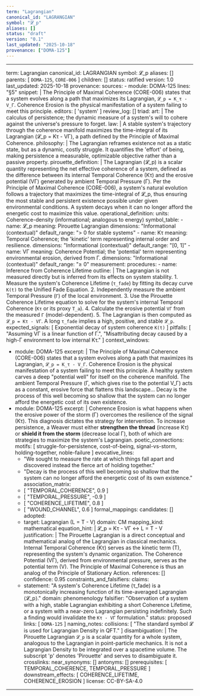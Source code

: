 ```yaml
---
term: "Lagrangian"
canonical_id: "LAGRANGIAN"
symbol: "𝓛_p"
aliases: []
status: "draft"
version: "0.1"
last_updated: "2025-10-18"
provenance: ["DOMA-125"]
---
```


---
term: Lagrangian
canonical_id: LAGRANGIAN
symbol: 𝓛_p
aliases: []
parents: [ `DOMA-125`, `CORE-006` ]
children: []
status: ratified
version: 1.0
last_updated: 2025-10-18
provenance:
  sources:
    - module: DOMA-125
      lines: "§5"
      snippet: |
        The Principle of Maximal Coherence (CORE-006) states that a system evolves along a path that maximizes its Lagrangian, `𝓛_p = K_τ - V_Γ`. Coherence Erosion is the physical manifestation of a system failing to meet this principle.
  editors: [ 'system' ]
  review_log: []
triad:
  art: |
    The calculus of persistence; the dynamic measure of a system's will to cohere against the universe's pressure to forget.
  law: |
    A stable system's trajectory through the coherence manifold maximizes the time-integral of its Lagrangian (𝓛_p = Kτ - VΓ), a path defined by the Principle of Maximal Coherence.
  philosophy: |
    The Lagrangian reframes existence not as a static state, but as a dynamic, costly struggle. It quantifies the 'effort' of being, making persistence a measurable, optimizable objective rather than a passive property.
pirouette_definition: |
  The Lagrangian (𝓛_p) is a scalar quantity representing the net effective coherence of a system, defined as the difference between its internal Temporal Coherence (Kτ) and the erosive potential (VΓ) generated by ambient Temporal Pressure (Γ). Per the Principle of Maximal Coherence (CORE-006), a system's natural evolution follows a trajectory that maximizes the time-integral of 𝓛_p, thus ensuring the most stable and persistent existence possible under given environmental conditions. A system decays when it can no longer afford the energetic cost to maximize this value.
operational_definition:
  units: Coherence-density (informational; analogous to energy)
  symbol_table:
    - name: 𝓛_p
      meaning: Pirouette Lagrangian
      dimensions: "Informational (contextual)"
      default_range: "> 0 for stable systems"
    - name: Kτ
      meaning: Temporal Coherence; the 'kinetic' term representing internal order and resilience.
      dimensions: "Informational (contextual)"
      default_range: "[0, 1]"
    - name: VΓ
      meaning: Coherence Potential; the 'potential' term representing environmental erosion, derived from Γ.
      dimensions: "Informational (contextual)"
      default_range: "≥ 0"
  measurement:
    procedures:
      - name: Inference from Coherence Lifetime
        outline: |
          The Lagrangian is not measured directly but is inferred from its effects on system stability.
          1. Measure the system's Coherence Lifetime (`τ_fade`) by fitting its decay curve `K(t)` to the Unified Fade Equation.
          2. Independently measure the ambient Temporal Pressure (`Γ`) of the local environment.
          3. Use the Pirouette Coherence Lifetime equation to solve for the system's internal Temporal Coherence (`Kτ` or its proxy `T_a`).
          4. Calculate the erosive potential `VΓ` from the measured `Γ` (model-dependent).
          5. The Lagrangian is then computed as `𝓛_p = Kτ - VΓ`. A long `τ_fade` implies a high, positive, and stable `𝓛_p`.
        expected_signals: [ Exponential decay of system coherence `K(t)` ]
        pitfalls: [ "Assuming VΓ is a linear function of Γ.", "Misattributing decay caused by a high-Γ environment to low internal Kτ." ]
context_windows:
  - module: DOMA-125
    excerpt: |
      The Principle of Maximal Coherence (CORE-006) states that a system evolves along a path that maximizes its Lagrangian, `𝓛_p = K_τ - V_Γ`. Coherence Erosion is the physical manifestation of a system failing to meet this principle. A healthy system carves a deep "potential well" for itself on the coherence manifold. The ambient Temporal Pressure (Γ, which gives rise to the potential V_Γ) acts as a constant, erosive force that flattens this landscape... Decay is the process of this well becoming so shallow that the system can no longer afford the energetic cost of its own existence.
  - module: DOMA-125
    excerpt: |
      Coherence Erosion is what happens when the erosive power of the storm (Γ) overcomes the resilience of the signal (Kτ). This diagnosis dictates the strategy for intervention. To increase persistence, a Weaver must either **strengthen the thread** (increase Kτ) or **shield it from the storm** (decrease local Γ), both of which are strategies to maximize the system's Lagrangian.
poetic_connections:
  motifs: [ struggle-for-persistence, cost-of-being, signal-vs-storm, holding-together, noble-failure ]
  evocative_lines:
    - "We sought to measure the rate at which things fall apart and discovered instead the fierce art of holding together."
    - "Decay is the process of this well becoming so shallow that the system can no longer afford the energetic cost of its own existence."
  association_matrix:
    - [ "TEMPORAL_COHERENCE", 0.9 ]
    - [ "TEMPORAL_PRESSURE", -0.9 ]
    - [ "COHERENCE_LIFETIME", 0.8 ]
    - [ "WOUND_CHANNEL", 0.6 ]
formal_mappings:
  candidates: []
  adopted:
    - target: Lagrangian (L = T - V)
      domain: CM
      mapping_kind: mathematical
      equation_hint: |
        𝓛_p = Kτ - VΓ  ↔  L = T - V
      justification: |
        The Pirouette Lagrangian is a direct conceptual and mathematical analog of the Lagrangian in classical mechanics. Internal Temporal Coherence (Kτ) serves as the kinetic term (T), representing the system's dynamic organization. The Coherence Potential (VΓ), derived from environmental pressure, serves as the potential term (V). The Principle of Maximal Coherence is thus an analog of the Principle of Stationary Action.
      references: []
      confidence: 0.95
constraints_and_falsifiers:
  claims:
    - statement: "A system's Coherence Lifetime (τ_fade) is a monotonically increasing function of its time-averaged Lagrangian ⟨𝓛_p⟩."
      domain: phenomenology
      falsifier: "Observation of a system with a high, stable Lagrangian exhibiting a short Coherence Lifetime, or a system with a near-zero Lagrangian persisting indefinitely. Such a finding would invalidate the `Kτ - VΓ` formulation."
      status: proposed
      links: [ `DOMA-125` ]
naming_notes:
  collisions: [ "The standard symbol 𝓛 is used for Lagrangian Density in QFT." ]
  disambiguation: |
    The Pirouette Lagrangian `𝓛_p` is a scalar quantity for a whole system, analogous to the Lagrangian in point-particle mechanics. It is not a Lagrangian Density to be integrated over a spacetime volume. The subscript 'p' denotes 'Pirouette' and serves to disambiguate it.
crosslinks:
  near_synonyms: []
  antonyms: []
  prerequisites: [ TEMPORAL_COHERENCE, TEMPORAL_PRESSURE ]
  downstream_effects: [ COHERENCE_LIFETIME, COHERENCE_EROSION ]
license: CC-BY-SA-4.0
---